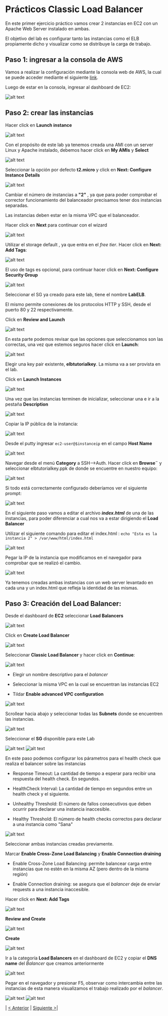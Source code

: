 # Prácticos Classic Load Balancer

En este primer ejercicio práctico vamos crear 2 instancias en EC2 con un Apache Web Server instalado en ambas.

El objetivo del lab es configurar tanto las instancias como el ELB propiamente dicho y visualizar como se distribuye la carga de trabajo.

## Paso 1: ingresar a la consola de AWS

Vamos a realizar la configuración mediante la consola web de AWS, la cual se puede acceder mediante el siguiente [link](https://805750336955.signin.aws.amazon.com/console).

Luego de estar en la consola, ingresar al dashboard de EC2:

![alt text](https://raw.githubusercontent.com/conapps/conapps-iot/master/AWS%20Cloud/EC2/ELB/images/Tutorial%20Classic%20LB/Paso1.JPG "Paso1")

## Paso 2: crear las instancias

Hacer click en **Launch instance**

![alt text](https://raw.githubusercontent.com/conapps/conapps-iot/master/AWS%20Cloud/EC2/ELB/images/Tutorial%20Classic%20LB/Paso2.JPG "Paso2")

Con el propósito de este lab ya tenemos creada una AMI con un server Linux y Apache instalado, debemos hacer click en **My AMIs** y **Select**

![alt text](https://raw.githubusercontent.com/conapps/conapps-iot/master/AWS%20Cloud/EC2/ELB/images/Tutorial%20Classic%20LB/Paso3.JPG "Paso3")

Seleccionar la opción por defecto **t2.micro** y click en **Next: Configure Instance Details**

![alt text](https://raw.githubusercontent.com/conapps/conapps-iot/master/AWS%20Cloud/EC2/ELB/images/Tutorial%20Classic%20LB/Paso4.JPG "Paso4")

Cambiar el número de instancias a **"2"** , ya que para poder comprobar el corrector funcionamiento del balanceador precisamos tener dos instancias separadas.

Las instancias deben estar en la misma VPC que el balanceador.

Hacer click en **Next** para continuar con el wizard

![alt text](https://raw.githubusercontent.com/conapps/conapps-iot/master/AWS%20Cloud/EC2/ELB/images/Tutorial%20Classic%20LB/Paso5.JPG "Paso5")

Utilizar el storage default , ya que entra en el *free tier*.
Hacer click en **Next: Add Tags**:

![alt text](https://raw.githubusercontent.com/conapps/conapps-iot/master/AWS%20Cloud/EC2/ELB/images/Tutorial%20Classic%20LB/Paso6.JPG "Paso6")

El uso de tags es opcional, para continuar hacer click en **Next: Configure Security Group**

![alt text](https://raw.githubusercontent.com/conapps/conapps-iot/master/AWS%20Cloud/EC2/ELB/images/Tutorial%20Classic%20LB/Paso7.JPG "Paso7")

Seleccionar el SG ya creado para este lab, tiene el nombre **LabELB**.

El mismo permite conexiones de los protocolos HTTP y SSH, desde el puerto 80 y 22 respectivamente.

Click en **Review and Launch**

![alt text](https://raw.githubusercontent.com/conapps/conapps-iot/master/AWS%20Cloud/EC2/ELB/images/Tutorial%20Classic%20LB/Paso8.JPG "Paso8")

En esta parte podemos revisar que las opciones que seleccionamos son las correctas, una vez que estemos seguros hacer click en **Launch**:

![alt text](https://raw.githubusercontent.com/conapps/conapps-iot/master/AWS%20Cloud/EC2/ELB/images/Tutorial%20Classic%20LB/Paso9.JPG "Paso9")

Elegir una key pair existente, **elbtutorialkey**. La misma va a ser provista en el lab.

Click en **Launch Instances**

![alt text](https://raw.githubusercontent.com/conapps/conapps-iot/master/AWS%20Cloud/EC2/ELB/images/Tutorial%20Classic%20LB/Paso10.JPG "Paso10")

Una vez que las instancias terminen de inicializar, seleccionar una e ir a la pestaña **Description**



![alt text](https://raw.githubusercontent.com/conapps/conapps-iot/master/AWS%20Cloud/EC2/ELB/images/Tutorial%20Classic%20LB/Paso11.JPG "Paso11")

Copiar la IP pública de la instancia:

![alt text](https://raw.githubusercontent.com/conapps/conapps-iot/master/AWS%20Cloud/EC2/ELB/images/Tutorial%20Classic%20LB/Paso12.JPG "Paso12")

Desde el putty ingresar `ec2-user@$instanceip` en el campo **Host Name**

![alt text](https://raw.githubusercontent.com/conapps/conapps-iot/master/AWS%20Cloud/EC2/ELB/images/Tutorial%20Classic%20LB/Paso13.JPG "Paso13")

Navegar desde el menú **Category** a SSH-->Auth.
Hacer click en **Browse¨** y seleccionar elbtutorialkey.ppk de donde se encuentre en nuestro equipo:

![alt text](https://raw.githubusercontent.com/conapps/conapps-iot/master/AWS%20Cloud/EC2/ELB/images/Tutorial%20Classic%20LB/Paso14.JPG "Paso14")

Si todo está correctamente configurado deberíamos ver el siguiente prompt:

![alt text](https://raw.githubusercontent.com/conapps/conapps-iot/master/AWS%20Cloud/EC2/ELB/images/Tutorial%20Classic%20LB/Paso15.JPG "Paso15")

En el siguiente paso vamos a editar el archivo ***index.html*** de una de las instancias, para poder diferenciar a cual nos va a estar dirigiendo el **Load Balancer**

Utilizar el siguiente comando para editar el index.html :  `echo "Esta es la instancia 2" > /var/www/html/index.html`

![alt text](https://raw.githubusercontent.com/conapps/conapps-iot/master/AWS%20Cloud/EC2/ELB/images/Tutorial%20Classic%20LB/Paso18.JPG "Paso18")

Pegar la IP de la instancia que modificamos en el navegador para comprobar que se realizó el cambio.

![alt text](https://raw.githubusercontent.com/conapps/conapps-iot/master/AWS%20Cloud/EC2/ELB/images/Tutorial%20Classic%20LB/Paso19.JPG "Paso19")

Ya tenemos creadas ambas instancias con un web server levantado en cada una y un index.html que refleja la identidad de las mismas.

## Paso 3: Creación del **Load Balancer:**

Desde el dashboard de **EC2** seleccionar **Load Balancers**

![alt text](https://raw.githubusercontent.com/conapps/conapps-iot/master/AWS%20Cloud/EC2/ELB/images/Tutorial%20Classic%20LB/Paso20.JPG "Paso20")

Click en **Create Load Balancer**

![alt text](https://raw.githubusercontent.com/conapps/conapps-iot/master/AWS%20Cloud/EC2/ELB/images/Tutorial%20Classic%20LB/Paso21.JPG "Paso21")

Seleccionar **Classic Load Balancer** y hacer click en **Continue**:

![alt text](https://raw.githubusercontent.com/conapps/conapps-iot/master/AWS%20Cloud/EC2/ELB/images/Tutorial%20Classic%20LB/Paso22.JPG "Paso22")

* Elegir un nombre descriptivo para el *balancer* 

* Seleccionar la misma VPC en la cual se encuentran las instancias EC2

* Tildar **Enable advanced VPC configuration**

![alt text](https://raw.githubusercontent.com/conapps/conapps-iot/master/AWS%20Cloud/EC2/ELB/images/Tutorial%20Classic%20LB/Paso23.JPG "Paso23")

Scrollear hacia abajo y seleccionar todas las **Subnets** donde se encuentren las instancias.

![alt text](https://raw.githubusercontent.com/conapps/conapps-iot/master/AWS%20Cloud/EC2/ELB/images/Tutorial%20Classic%20LB/Paso24.JPG "Paso24")

Seleccionar el **SG** disponible para este Lab

![alt text](https://raw.githubusercontent.com/conapps/conapps-iot/master/AWS%20Cloud/EC2/ELB/images/Tutorial%20Classic%20LB/Paso25.JPG "Paso25")
![alt text](https://raw.githubusercontent.com/conapps/conapps-iot/master/AWS%20Cloud/EC2/ELB/images/Tutorial%20Classic%20LB/Paso26.JPG "Paso26")

En este paso podemos configurar los párametros para el health check que realiza el balancer sobre las instancias


* Response Timeout: La cantidad de tiempo a esperar para recibir una respuesta del health check. En segundos.

* HealthCheck Interval: La cantidad de tiempo en segundos entre un health check y el siguiente.

* Unhealthy Threshold: El número de fallos consecutivos que deben ocurrir para declarar una instancia inaccesible.

* Healthy Threshold: El número de health checks correctos para declarar a una instancia como "Sana"

![alt text](https://raw.githubusercontent.com/conapps/conapps-iot/master/AWS%20Cloud/EC2/ELB/images/Tutorial%20Classic%20LB/Paso27.JPG "Paso27")

Seleccionar ambas instancias creadas previamente.

Marcar **Enable Cross-Zone Load Balancing** y **Enable Connection draining**

* Enable Cross-Zone Load Balancing: permite balancear carga entre instancias que no estén en la misma AZ (pero dentro de la misma región)

* Enable Connection draining: se asegura que el *balancer* deje de envíar requests a una instancia inaccesible.

Hacer click en **Next: Add Tags**

![alt text](https://raw.githubusercontent.com/conapps/conapps-iot/master/AWS%20Cloud/EC2/ELB/images/Tutorial%20Classic%20LB/Paso28.JPG "Paso28")

**Review and Create**

![alt text](https://raw.githubusercontent.com/conapps/conapps-iot/master/AWS%20Cloud/EC2/ELB/images/Tutorial%20Classic%20LB/Paso29.JPG "Paso29")

**Create**

![alt text](https://raw.githubusercontent.com/conapps/conapps-iot/master/AWS%20Cloud/EC2/ELB/images/Tutorial%20Classic%20LB/Paso30.JPG "Paso30")

Ir a la categoría **Load Balancers** en el dashboard de EC2 y copiar el **DNS name** del *Balancer* que creamos anteriormente

![alt text](https://raw.githubusercontent.com/conapps/conapps-iot/master/AWS%20Cloud/EC2/ELB/images/Tutorial%20Classic%20LB/Paso31.JPG "Paso31")

Pegar en el navegador y presionar F5, observar como intercambia entre las instancias de esta manera visualizamos el trabajo realizado por el *balancer*.

![alt text](https://raw.githubusercontent.com/conapps/conapps-iot/master/AWS%20Cloud/EC2/ELB/images/Tutorial%20Classic%20LB/Paso32.JPG "Paso32")
![alt text](https://raw.githubusercontent.com/conapps/conapps-iot/master/AWS%20Cloud/EC2/ELB/images/Tutorial%20Classic%20LB/Paso33.JPG "Paso33")


| [< Anterior](https://github.com/conapps/conapps-iot/blob/master/AWS%20Cloud/EC2/ELB/ELB_2.md) | [Siguiente >](https://github.com/conapps/conapps-iot/blob/master/AWS%20Cloud/EC2/ELB/ELB_4.md)|
